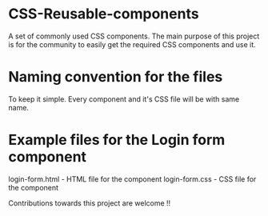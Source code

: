 # CSS-Reusable-components

A set of commonly used CSS components.
The main purpose of this project is for the community to easily get the required CSS components and use it.

# Naming convention for the files
  To keep it simple. Every component and it's CSS file will be with same name.

# Example files for the Login form component
  login-form.html - HTML file for the component
  login-form.css - CSS file for the component

Contributions towards this project are welcome !!
